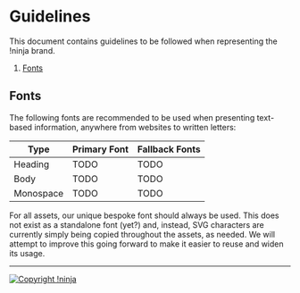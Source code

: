 # Guidelines

This document contains guidelines to be followed when representing the !ninja brand.

1. [Fonts](#fonts)

## Fonts

The following fonts are recommended to be used when presenting text-based information, anywhere from websites to written
letters:

| Type | Primary Font | Fallback Fonts |
| ---- | ------------ | -------------- |
| Heading | TODO | TODO |
| Body | TODO | TODO |
| Monospace | TODO | TODO |

For all assets, our unique bespoke font should always be used. This does not exist as a standalone font (yet?) and,
instead, SVG characters are currently simply being copied throughout the assets, as needed. We will attempt to improve
this going forward to make it easier to reuse and widen its usage.

---

[![Copyright !ninja](https://cdn.rawgit.com/NotNinja/branding/master/assets/copyright/base/not-ninja-copyright-186x25.png)](https://not.ninja)
